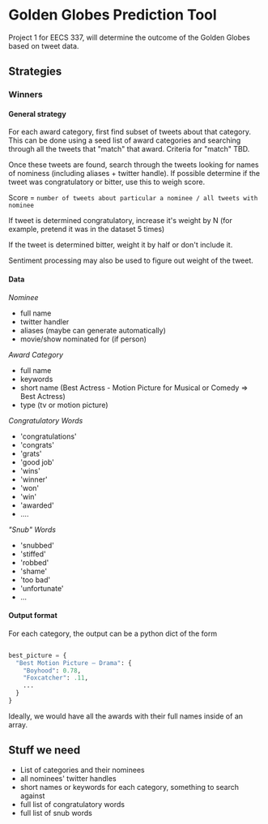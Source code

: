 # Golden Globes Prediction Tool

Project 1 for EECS 337, will determine the outcome of the Golden Globes based on
tweet data.

## Strategies

### Winners

#### General strategy

For each award category, first find subset of tweets about that category.  This can be
done using a seed list of award categories and searching through all the tweets that
"match" that award.  Criteria for "match" TBD.

Once these tweets are found, search through the tweets looking for names of
nominess (including aliases + twitter handle).  If possible determine if the tweet was
congratulatory or bitter, use this to weigh score.

Score = `number of tweets about particular a nominee / all tweets with nominee`

If tweet is determined congratulatory, increase it's weight by N (for example,
pretend it was in the dataset 5 times)

If the tweet is determined bitter, weight it by half or don't include it.

Sentiment processing may also be used to figure out weight of the tweet.

#### Data

*Nominee*
- full name
- twitter handler
- aliases (maybe can generate automatically)
- movie/show nominated for (if person)

*Award Category*
- full name
- keywords
- short name (Best Actress - Motion Picture for Musical or Comedy => Best Actress)
- type (tv or motion picture)

*Congratulatory Words*
- 'congratulations'
- 'congrats'
- 'grats'
- 'good job'
- 'wins'
- 'winner'
- 'won'
- 'win'
- 'awarded'
- ....

*"Snub" Words*
- 'snubbed'
- 'stiffed'
- 'robbed'
- 'shame'
- 'too bad'
- 'unfortunate'
- ...

#### Output format

For each category, the output can be a python dict of the form

```python

best_picture = {
  "Best Motion Picture – Drama": {
    "Boyhood": 0.78,
    "Foxcatcher": .11,
    ...
  }
}

```

Ideally, we would have all the awards with their full names inside of an array.


## Stuff we need

- List of categories and their nominees
- all nominees' twitter handles
- short names or keywords for each category, something to search against
- full list of congratulatory words
- full list of snub words
